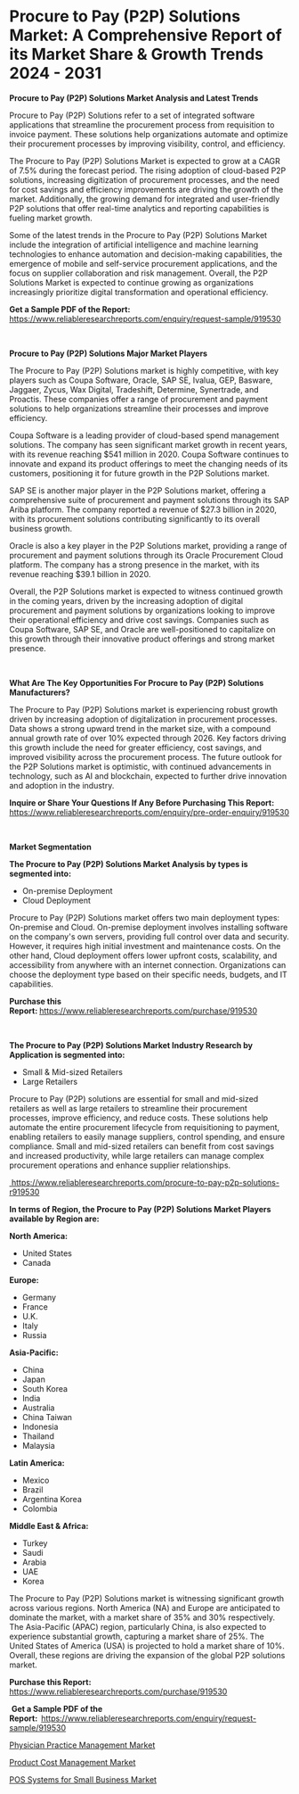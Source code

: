 <p><h1>Procure to Pay (P2P) Solutions Market: A Comprehensive Report of its Market Share & Growth Trends 2024 - 2031</h1></p><p><strong>Procure to Pay (P2P) Solutions Market Analysis and Latest Trends</strong></p>
<p><p>Procure to Pay (P2P) Solutions refer to a set of integrated software applications that streamline the procurement process from requisition to invoice payment. These solutions help organizations automate and optimize their procurement processes by improving visibility, control, and efficiency.</p><p>The Procure to Pay (P2P) Solutions Market is expected to grow at a CAGR of 7.5% during the forecast period. The rising adoption of cloud-based P2P solutions, increasing digitization of procurement processes, and the need for cost savings and efficiency improvements are driving the growth of the market. Additionally, the growing demand for integrated and user-friendly P2P solutions that offer real-time analytics and reporting capabilities is fueling market growth.</p><p>Some of the latest trends in the Procure to Pay (P2P) Solutions Market include the integration of artificial intelligence and machine learning technologies to enhance automation and decision-making capabilities, the emergence of mobile and self-service procurement applications, and the focus on supplier collaboration and risk management. Overall, the P2P Solutions Market is expected to continue growing as organizations increasingly prioritize digital transformation and operational efficiency.</p></p>
<p><strong>Get a Sample PDF of the Report:&nbsp;</strong> <a href="https://www.reliableresearchreports.com/enquiry/request-sample/919530">https://www.reliableresearchreports.com/enquiry/request-sample/919530</a></p>
<p>&nbsp;</p>
<p><strong>Procure to Pay (P2P) Solutions Major Market Players</strong></p>
<p><p>The Procure to Pay (P2P) Solutions market is highly competitive, with key players such as Coupa Software, Oracle, SAP SE, Ivalua, GEP, Basware, Jaggaer, Zycus, Wax Digital, Tradeshift, Determine, Synertrade, and Proactis. These companies offer a range of procurement and payment solutions to help organizations streamline their processes and improve efficiency.</p><p>Coupa Software is a leading provider of cloud-based spend management solutions. The company has seen significant market growth in recent years, with its revenue reaching $541 million in 2020. Coupa Software continues to innovate and expand its product offerings to meet the changing needs of its customers, positioning it for future growth in the P2P Solutions market.</p><p>SAP SE is another major player in the P2P Solutions market, offering a comprehensive suite of procurement and payment solutions through its SAP Ariba platform. The company reported a revenue of $27.3 billion in 2020, with its procurement solutions contributing significantly to its overall business growth.</p><p>Oracle is also a key player in the P2P Solutions market, providing a range of procurement and payment solutions through its Oracle Procurement Cloud platform. The company has a strong presence in the market, with its revenue reaching $39.1 billion in 2020.</p><p>Overall, the P2P Solutions market is expected to witness continued growth in the coming years, driven by the increasing adoption of digital procurement and payment solutions by organizations looking to improve their operational efficiency and drive cost savings. Companies such as Coupa Software, SAP SE, and Oracle are well-positioned to capitalize on this growth through their innovative product offerings and strong market presence.</p></p>
<p>&nbsp;</p>
<p><strong>What Are The Key Opportunities For Procure to Pay (P2P) Solutions Manufacturers?</strong></p>
<p><p>The Procure to Pay (P2P) Solutions market is experiencing robust growth driven by increasing adoption of digitalization in procurement processes. Data shows a strong upward trend in the market size, with a compound annual growth rate of over 10% expected through 2026. Key factors driving this growth include the need for greater efficiency, cost savings, and improved visibility across the procurement process. The future outlook for the P2P Solutions market is optimistic, with continued advancements in technology, such as AI and blockchain, expected to further drive innovation and adoption in the industry.</p></p>
<p><strong>Inquire or Share Your Questions If Any Before Purchasing This Report:</strong> <a href="https://www.reliableresearchreports.com/enquiry/pre-order-enquiry/919530">https://www.reliableresearchreports.com/enquiry/pre-order-enquiry/919530</a></p>
<p>&nbsp;</p>
<p><strong>Market Segmentation</strong></p>
<p><strong>The Procure to Pay (P2P) Solutions Market Analysis by types is segmented into:</strong></p>
<p><ul><li>On-premise Deployment</li><li>Cloud Deployment</li></ul></p>
<p><p>Procure to Pay (P2P) Solutions market offers two main deployment types: On-premise and Cloud. On-premise deployment involves installing software on the company's own servers, providing full control over data and security. However, it requires high initial investment and maintenance costs. On the other hand, Cloud deployment offers lower upfront costs, scalability, and accessibility from anywhere with an internet connection. Organizations can choose the deployment type based on their specific needs, budgets, and IT capabilities.</p></p>
<p><strong>Purchase this Report:&nbsp;</strong><a href="https://www.reliableresearchreports.com/purchase/919530">https://www.reliableresearchreports.com/purchase/919530</a></p>
<p>&nbsp;</p>
<p><strong>The Procure to Pay (P2P) Solutions Market Industry Research by Application is segmented into:</strong></p>
<p><ul><li>Small & Mid-sized Retailers</li><li>Large Retailers</li></ul></p>
<p><p>Procure to Pay (P2P) solutions are essential for small and mid-sized retailers as well as large retailers to streamline their procurement processes, improve efficiency, and reduce costs. These solutions help automate the entire procurement lifecycle from requisitioning to payment, enabling retailers to easily manage suppliers, control spending, and ensure compliance. Small and mid-sized retailers can benefit from cost savings and increased productivity, while large retailers can manage complex procurement operations and enhance supplier relationships.</p></p>
<p><a href="https://www.reliableresearchreports.com/procure-to-pay-p2p-solutions-r919530">&nbsp;https://www.reliableresearchreports.com/procure-to-pay-p2p-solutions-r919530</a></p>
<p><strong>In terms of Region, the Procure to Pay (P2P) Solutions Market Players available by Region are:</strong></p>
<p>
    <p> <strong> North America: </strong>
        <ul>
            <li>United States</li>
            <li>Canada</li>
        </ul>
        </p> 
    <p> <strong> Europe: </strong>
        <ul>
            <li>Germany</li>
            <li>France</li>
            <li>U.K.</li>
            <li>Italy</li>
            <li>Russia</li>
        </ul>
        </p> 
    <p> <strong> Asia-Pacific: </strong>
        <ul>
            <li>China</li>
            <li>Japan</li>
            <li>South Korea</li>
            <li>India</li>
            <li>Australia</li>
            <li>China Taiwan</li>
            <li>Indonesia</li>
            <li>Thailand</li>
            <li>Malaysia</li>
        </ul>
        </p> 
    <p> <strong> Latin America: </strong>
        <ul>
            <li>Mexico</li>
            <li>Brazil</li>
            <li>Argentina Korea</li>
            <li>Colombia</li>
        </ul>
        </p> 
    <p> <strong> Middle East & Africa: </strong>
        <ul>
            <li>Turkey</li>
            <li>Saudi</li>
            <li>Arabia</li>
            <li>UAE</li>
            <li>Korea</li>
        </ul>
    </p>
    </p>
<p><p>The Procure to Pay (P2P) Solutions market is witnessing significant growth across various regions. North America (NA) and Europe are anticipated to dominate the market, with a market share of 35% and 30% respectively. The Asia-Pacific (APAC) region, particularly China, is also expected to experience substantial growth, capturing a market share of 25%. The United States of America (USA) is projected to hold a market share of 10%. Overall, these regions are driving the expansion of the global P2P solutions market.</p></p>
<p><strong>Purchase this Report: </strong><a href="https://www.reliableresearchreports.com/purchase/919530">https://www.reliableresearchreports.com/purchase/919530</a></p>
<p>&nbsp;<strong>Get a Sample PDF of the Report:&nbsp;&nbsp;</strong><a href="https://www.reliableresearchreports.com/enquiry/request-sample/919530">https://www.reliableresearchreports.com/enquiry/request-sample/919530</a></p>
<p><strong></strong></p>
<p><p><a href="https://github.com/dimitrishawkinswaynenp91rgz/Market-Research-Report-List-3/blob/main/physician-practice-management-market.md">Physician Practice Management Market</a></p><p><a href="https://github.com/labibmmn112/Market-Research-Report-List-1/blob/main/product-cost-management-market.md">Product Cost Management Market</a></p><p><a href="https://github.com/gladysalidde/Market-Research-Report-List-2/blob/main/pos-systems-for-small-business-market.md">POS Systems for Small Business Market</a></p></p>